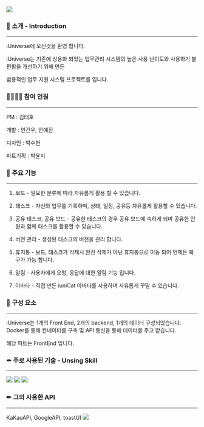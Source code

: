 <img src="https://capsule-render.vercel.app/api?type=waving&color=1120ff&height=150&section=header&text=iUniverse&fontColor=ffffff" />

### 🎉 소개 - Introduction
---
iUniverse에 오신것을 환영 합니다.

iUniverse는 기존에 상용화 되있는 업무관리 시스템의 높은 사용 난이도와 사용하기 불편함을 개선하기 위해 만든 

범용적인 업무 지원 시스템 프로젝트를 입니다.

### 👩‍💻👨‍💻 참여 인원 
---
PM : 김태호

개발 : 안건우, 안예진

디자인 : 박수현

파트기획 : 박윤지

### 🔎 주요 기능
---
1. 보드 - 필요한 분류에 따라 자유롭게 활용 할 수 있습니다.

2. 태스크 - 자신의 업무를 기록하며, 상태, 일정, 공유등 자유롭게 활용할 수 있습니다.

3. 공유 태스크, 공유 보드 - 공유한 태스크의 경우 공유 보드에 속하게 되며 공유한 인원과 함께 태스크를 활용할 수 있습니다.

4. 버전 관리 - 생성된 태스크의 버전을 관리 합니다.

5. 휴지통 - 보드, 태스크가 삭제시 완전 삭제가 아닌 휴지통으로 이동 되어 언제든 복구가 가능 합니다.

6. 알림 - 사용자에게 요청, 응답에 대한 알림 기능 입니다.

7. 아바타 - 직접 만든 iuniCat 아바타를 사용하며 자유롭게 꾸밀 수 있습니다.


### 🌈 구성 요소
---
iUniverse는 1개의 Front End, 2개의 backend, 1개의 데이터 구성되었습니다.
Docker를 통해 컨네이터를 구축 및 API 통신을 통해 데이터를 주고 받습니다.

해당 파트는 FrontEnd 입니다.

### ✒ 주로 사용된 기술 - Unsing Skill
---
<div>
    <img src="https://img.shields.io/badge/Next.js-000?logo=nextdotjs&logoColor=fff&style=for-the-badge"/>
  <img src="https://img.shields.io/badge/TypeScript-007ACC?style=for-the-badge&logo=typescript&logoColor=white"/>
  <img src="https://img.shields.io/badge/HTML5-E34F26?style=for-the-badge&logo=html5&logoColor=white"/>   
</div>
 

### ✏ 그외 사용한 API
---
KaKaoAPI, GoogleAPI, toastUI
<img src="https://capsule-render.vercel.app/api?type=waving&color=1120ff&height=150&section=footer" />
